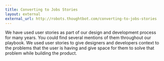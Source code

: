 ```yaml
---
title: Converting to Jobs Stories
layout: external
external_url: http://robots.thoughtbot.com/converting-to-jobs-stories
---
```


We have used user stories as part of our design and development process for many years. You could find several mentions of them throughout our playbook. We used user stories to give designers and developers context to the problems that the user is having and give space for them to solve that problem while building the product.
